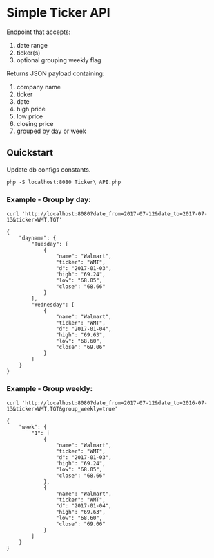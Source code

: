 # Simple Ticker API

Endpoint that accepts: 
1. date range
2. ticker(s)
3. optional grouping weekly flag  
   
Returns JSON payload containing:
1. company name
2. ticker
3. date
4. high price
5. low price
6. closing price
7. grouped by day or week


## Quickstart
Update db configs constants.

    php -S localhost:8080 Ticker\ API.php 

### Example - Group by day:

    curl 'http://localhost:8080?date_from=2017-07-12&date_to=2017-07-13&ticker=WMT,TGT'

    {
        "dayname": {
            "Tuesday": [
                {
                    "name": "Walmart",
                    "ticker": "WMT",
                    "d": "2017-01-03",
                    "high": "69.24",
                    "low": "68.05",
                    "close": "68.66"
                }
            ],
            "Wednesday": [
                {
                    "name": "Walmart",
                    "ticker": "WMT",
                    "d": "2017-01-04",
                    "high": "69.63",
                    "low": "68.60",
                    "close": "69.06"
                }
            ]
        }
    }

### Example - Group weekly:

    curl 'http://localhost:8080?date_from=2017-07-12&date_to=2016-07-13&ticker=WMT,TGT&group_weekly=true'

    {
        "week": {
            "1": [
                {
                    "name": "Walmart",
                    "ticker": "WMT",
                    "d": "2017-01-03",
                    "high": "69.24",
                    "low": "68.05",
                    "close": "68.66"
                },
                {
                    "name": "Walmart",
                    "ticker": "WMT",
                    "d": "2017-01-04",
                    "high": "69.63",
                    "low": "68.60",
                    "close": "69.06"
                }
            ]
        }
    }
